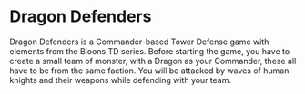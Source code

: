 # Dragon Defenders

Dragon Defenders is a Commander-based Tower Defense game with elements from the Bloons TD series. 
Before starting the game, you have to create a small team of monster, with a Dragon as your Commander, 
these all have to be from the same faction. 
You will be attacked by waves of human knights and their weapons while defending with your team.

